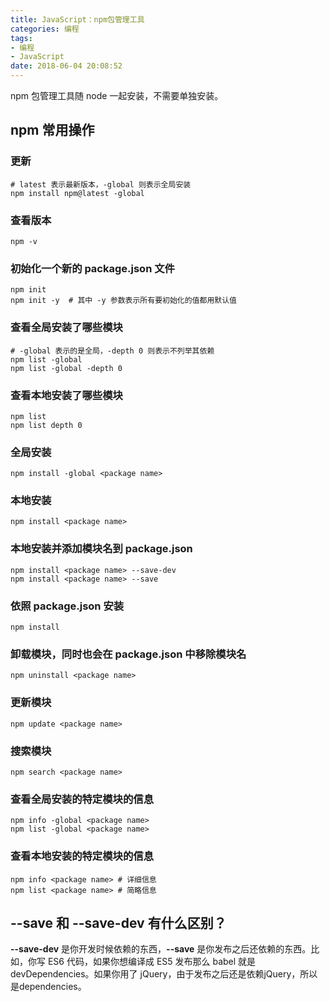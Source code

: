 ```yaml
---
title: JavaScript：npm包管理工具
categories: 编程
tags:
- 编程
- JavaScript
date: 2018-06-04 20:08:52
---
```


npm 包管理工具随 node 一起安装，不需要单独安装。

## npm 常用操作

### 更新

```
# latest 表示最新版本，-global 则表示全局安装
npm install npm@latest -global
```

### 查看版本

```
npm -v
```

### 初始化一个新的 package.json 文件

```
npm init
npm init -y  # 其中 -y 参数表示所有要初始化的值都用默认值
```

### 查看全局安装了哪些模块

```
# -global 表示的是全局，-depth 0 则表示不列举其依赖
npm list -global
npm list -global -depth 0
```

### 查看本地安装了哪些模块

```
npm list
npm list depth 0
```

### 全局安装

```
npm install -global <package name>
```

### 本地安装

```
npm install <package name>
```

### 本地安装并添加模块名到 package.json

```
npm install <package name> --save-dev
npm install <package name> --save
```

### 依照 package.json 安装

```
npm install
```

### 卸载模块，同时也会在 package.json 中移除模块名

```
npm uninstall <package name>
```

### 更新模块

```
npm update <package name>
```

### 搜索模块

```
npm search <package name>
```

### 查看全局安装的特定模块的信息

```
npm info -global <package name>
npm list -global <package name>
```

### 查看本地安装的特定模块的信息

```
npm info <package name> # 详细信息
npm list <package name> # 简略信息
```

## --save 和 --save-dev 有什么区别？

**--save-dev** 是你开发时候依赖的东西，**--save** 是你发布之后还依赖的东西。比如，你写 ES6 代码，如果你想编译成 ES5 发布那么 babel 就是 devDependencies。如果你用了 jQuery，由于发布之后还是依赖jQuery，所以是dependencies。

